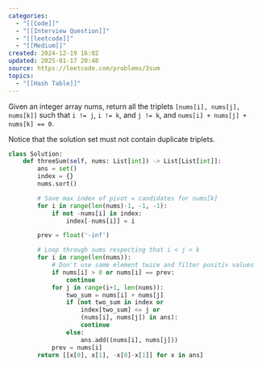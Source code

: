 ```yaml
---
categories:
  - "[[Code]]"
  - "[[Interview Question]]"
  - "[[leetcode]]"
  - "[[Medium]]"
created: 2024-12-19 16:02
updated: 2025-01-17 20:48
source: https://leetcode.com/problems/3sum
topics:
  - "[[Hash Table]]"
---
```

Given an integer array nums, return all the triplets `[nums[i], nums[j], nums[k]]` such that `i != j`, `i != k`, and `j != k`, and `nums[i] + nums[j] + nums[k] == 0`.

Notice that the solution set must not contain duplicate triplets.
```python
class Solution:
    def threeSum(self, nums: List[int]) -> List[List[int]]:
        ans = set()
        index = {}
        nums.sort()

        # Save max index of pivot = candidates for nums[k]
        for i in range(len(nums)-1, -1, -1):
            if not -nums[i] in index:
                index[-nums[i]] = i

        prev = float('-inf')

        # Loop through sums respecting that i < j < k
        for i in range(len(nums)):
            # Don't use same element twice and filter positiv values
            if nums[i] > 0 or nums[i] == prev:
                continue
            for j in range(i+1, len(nums)):
                two_sum = nums[i] + nums[j]
                if (not two_sum in index or 
                    index[two_sum] <= j or 
                    (nums[i], nums[j]) in ans):
                    continue
                else:
                    ans.add((nums[i], nums[j]))
            prev = nums[i]
        return [[x[0], x[1], -x[0]-x[1]] for x in ans]


``` 